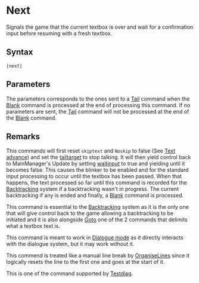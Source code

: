 # Next

Signals the game that the current textbox is over and wait for a confirmation input before resuming with a fresh textbox.

## Syntax

````
|next|
````

## Parameters

The parameters corresponds to the ones sent to a [Tail](Tail.md) command when the [Blank](Blank.md) command is processed at the end of processing this command. If no parameters are sent, the [Tail](Tail.md) command will not be processed at the end of the [Blank](Blank.md) command.

## Remarks

This commands will first reset `skiptext` and `Noskip` to false (See [Text advance](../../Related%20Systems/Text%20advance.md)) and set the [tailtarget](../../Notable%20local%20variable/tailtarget.md) to stop talking. It will then yield control back to MainManager's Update by setting [waitinput](../../Global%20vars%20used/waitinput.md) to true and yielding until it becomes false. This causes the blinker to be enabled and for the standard input processing to occur until the textbox has been passed. When that happens, the text processed so far until this command is recorded for the [Backtracking](../../Related%20Systems/Backtracking.md) system if a backtracking wasn't in progress. The current backtracking if any is ended and finally, a [Blank](Blank.md) command is processed.

This command is essential to the [Backtracking](../../Related%20Systems/Backtracking.md) system as it is the only one that will give control back to the game allowing a backtracking to be initiated and it is also alongside [Goto](Goto.md) one of the 2 commands that delimits what a textbox text is.

This command is meant to work in [Dialogue mode](../../Dialogue%20mode.md) as it directly interacts with the dialogue system, but it may work without it.

This commend is treated like a manual line break by [OrganiseLines](../../Related%20Systems/Automatic%20Line%20Breaks/OrganiseLines.md) since it logically resets the line to the first one and goes at the start of it.

This is one of the command supported by [Testdiag](Testdiag.md).
